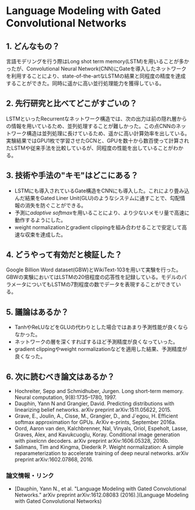 # Language Modeling with Gated Convolutional Networks

## 1. どんなもの？

言語モデリングを行う際はLong shot term memory(LSTM)を用いることが多かったが、Convolutional Neural Network(CNN)にGateを導入したネットワークを利用することにより、state-of-the-artなLSTMの結果と同程度の精度を達成することができた。同時に遥かに高い並行処理能力を獲得している。

## 2. 先行研究と比べてどこがすごいの？

LSTMといったRecurrentなネットワーク構造では、次の出力は前の隠れ層からの情報を用いているため、並列処理することが難しかった。この点CNNのネットワーク構造は並列処理に長けているため、遥かに高い計算効率を出している。実験結果ではGPU1枚で学習させたGCNと、GPUを数十から数百使って計算されたLSTMや従来手法を比較しているが、同程度の性能を出していることがわかる。

## 3. 技術や手法の"キモ"はどこにある？

* LSTMにも導入されているGate構造をCNNにも導入した。これにより畳み込んだ結果をGated Liner Unit(GLU)のようなシステムに通すことで、勾配情報の消失を防ぐことができる。
* 予測に*adaptive softmax*を用いることにより、より少ないメモリ量で高速に動作するようにした。
* weight normalizationとgradient clippingを組み合わせることで安定して高速な収束を達成した。
  
## 4. どうやって有効だと検証した？

Google Billion Word dataset(GBW)とWikiText-103を用いて実験を行った。GBWの実験においてはLSTMの20倍程度の応答性を記録している。モデルのパラメータについてもLSTMの7割程度の数でデータを表現することができている。

## 5. 議論はあるか？

* TanhやReLUなどをGLUの代わりとした場合ではあまり予測性能が良くならなかった。
* ネットワークの層を深くすればするほど予測精度が良くなっていった。
* gradient clippingやweight normalizationなどを適用した結果、予測精度が良くなった。

## 6. 次に読むべき論文はあるか？

* Hochreiter, Sepp and Schmidhuber, Jurgen. Long short-term memory. Neural computation, 9(8):1735–1780, 1997.
* Dauphin, Yann N and Grangier, David. Predicting distributions with linearizing belief networks. arXiv preprint arXiv:1511.05622, 2015.
* Grave, E., Joulin, A., Cisse, M., Grangier, D., and J´egou, H. Efficient softmax approximation for GPUs. ArXiv e-prints, September 2016a.
* Oord, Aaron van den, Kalchbrenner, Nal, Vinyals, Oriol, Espeholt, Lasse, Graves, Alex, and Kavukcuoglu, Koray. Conditional image generation with pixelcnn decoders. arXiv preprint arXiv:1606.05328, 2016b.
* Salimans, Tim and Kingma, Diederik P. Weight normalization: A simple reparameterization to accelerate training of deep neural networks. arXiv preprint arXiv:1602.07868, 2016.

### 論文情報・リンク

* [Dauphin, Yann N., et al. "Language Modeling with Gated Convolutional Networks." arXiv preprint arXiv:1612.08083 (2016).](Language Modeling with Gated Convolutional Networks)
